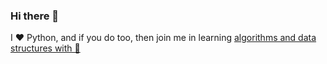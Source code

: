 ### Hi there 👋

I ❤️ Python, and if you do too, then join me in learning [algorithms and data structures with 🐍](https://github.com/vzhydkov/py-learning#algorithms-and-data-structures-using-python) 
